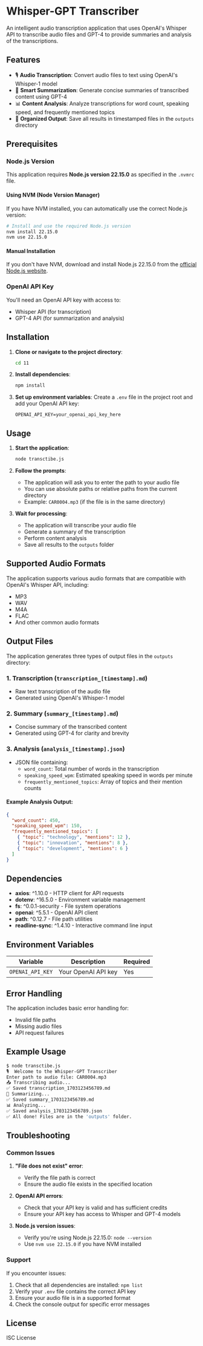 # Whisper-GPT Transcriber

An intelligent audio transcription application that uses OpenAI's Whisper API to transcribe audio files and GPT-4 to provide summaries and analysis of the transcriptions.

## Features

- 🎙️ **Audio Transcription**: Convert audio files to text using OpenAI's Whisper-1 model
- 📝 **Smart Summarization**: Generate concise summaries of transcribed content using GPT-4
- 📊 **Content Analysis**: Analyze transcriptions for word count, speaking speed, and frequently mentioned topics
- 💾 **Organized Output**: Save all results in timestamped files in the `outputs` directory

## Prerequisites

### Node.js Version
This application requires **Node.js version 22.15.0** as specified in the `.nvmrc` file.

#### Using NVM (Node Version Manager)
If you have NVM installed, you can automatically use the correct Node.js version:

```bash
# Install and use the required Node.js version
nvm install 22.15.0
nvm use 22.15.0
```

#### Manual Installation
If you don't have NVM, download and install Node.js 22.15.0 from the [official Node.js website](https://nodejs.org/).

### OpenAI API Key
You'll need an OpenAI API key with access to:
- Whisper API (for transcription)
- GPT-4 API (for summarization and analysis)

## Installation

1. **Clone or navigate to the project directory**:
   ```bash
   cd 11
   ```

2. **Install dependencies**:
   ```bash
   npm install
   ```

3. **Set up environment variables**:
   Create a `.env` file in the project root and add your OpenAI API key:
   ```env
   OPENAI_API_KEY=your_openai_api_key_here
   ```

## Usage

1. **Start the application**:
   ```bash
   node transctibe.js
   ```

2. **Follow the prompts**:
   - The application will ask you to enter the path to your audio file
   - You can use absolute paths or relative paths from the current directory
   - Example: `CAR0004.mp3` (if the file is in the same directory)

3. **Wait for processing**:
   - The application will transcribe your audio file
   - Generate a summary of the transcription
   - Perform content analysis
   - Save all results to the `outputs` folder

## Supported Audio Formats

The application supports various audio formats that are compatible with OpenAI's Whisper API, including:
- MP3
- WAV
- M4A
- FLAC
- And other common audio formats

## Output Files

The application generates three types of output files in the `outputs` directory:

### 1. Transcription (`transcription_[timestamp].md`)
- Raw text transcription of the audio file
- Generated using OpenAI's Whisper-1 model

### 2. Summary (`summary_[timestamp].md`)
- Concise summary of the transcribed content
- Generated using GPT-4 for clarity and brevity

### 3. Analysis (`analysis_[timestamp].json`)
- JSON file containing:
  - `word_count`: Total number of words in the transcription
  - `speaking_speed_wpm`: Estimated speaking speed in words per minute
  - `frequently_mentioned_topics`: Array of topics and their mention counts

#### Example Analysis Output:
```json
{
  "word_count": 450,
  "speaking_speed_wpm": 150,
  "frequently_mentioned_topics": [
    { "topic": "technology", "mentions": 12 },
    { "topic": "innovation", "mentions": 8 },
    { "topic": "development", "mentions": 6 }
  ]
}
```

## Dependencies

- **axios**: ^1.10.0 - HTTP client for API requests
- **dotenv**: ^16.5.0 - Environment variable management
- **fs**: ^0.0.1-security - File system operations
- **openai**: ^5.5.1 - OpenAI API client
- **path**: ^0.12.7 - File path utilities
- **readline-sync**: ^1.4.10 - Interactive command line input

## Environment Variables

| Variable | Description | Required |
|----------|-------------|----------|
| `OPENAI_API_KEY` | Your OpenAI API key | Yes |

## Error Handling

The application includes basic error handling for:
- Invalid file paths
- Missing audio files
- API request failures

## Example Usage

```bash
$ node transctibe.js
🎙️  Welcome to the Whisper-GPT Transcriber
Enter path to audio file: CAR0004.mp3
📤 Transcribing audio...
✅ Saved transcription_1703123456789.md
🧠 Summarizing...
✅ Saved summary_1703123456789.md
📊 Analyzing...
✅ Saved analysis_1703123456789.json
✅ All done! Files are in the 'outputs' folder.
```

## Troubleshooting

### Common Issues

1. **"File does not exist" error**:
   - Verify the file path is correct
   - Ensure the audio file exists in the specified location

2. **OpenAI API errors**:
   - Check that your API key is valid and has sufficient credits
   - Ensure your API key has access to Whisper and GPT-4 models

3. **Node.js version issues**:
   - Verify you're using Node.js 22.15.0: `node --version`
   - Use `nvm use 22.15.0` if you have NVM installed

### Support

If you encounter issues:
1. Check that all dependencies are installed: `npm list`
2. Verify your `.env` file contains the correct API key
3. Ensure your audio file is in a supported format
4. Check the console output for specific error messages

## License

ISC License
